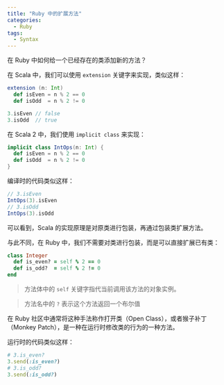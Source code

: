 ```yaml
---
title: "Ruby 中的扩展方法"
categories:
  - Ruby
tags:
  - Syntax
---
```


在 Ruby 中如何给一个已经存在的类添加新的方法？

在 Scala 中，我们可以使用 `extension` 关键字来实现，类似这样：

```scala
extension (n: Int)
  def isEven = n % 2 == 0
  def isOdd  = n % 2 != 0

3.isEven // false
3.isOdd  // true
```

在 Scala 2 中，我们使用 `implicit class` 来实现：

```scala
implicit class IntOps(n: Int) {
  def isEven = n % 2 == 0
  def isOdd  = n % 2 != 0
}
```

编译时的代码类似这样：

```scala
// 3.isEven
IntOps(3).isEven
// 3.isOdd
IntOps(3).isOdd
```

可以看到，Scala 的实现原理是对原类进行包装，再通过包装类扩展方法。

与此不同，在 Ruby 中，我们不需要对类进行包装，而是可以直接扩展已有类：

```ruby
class Integer
  def is_even? = self % 2 == 0
  def is_odd?  = self % 2 != 0
end
```

> 方法体中的 `self` 关键字指代当前调用该方法的对象实例。

> 方法名中的 `?` 表示这个方法返回一个布尔值

在 Ruby 社区中通常将这种手法称作打开类（Open Class），或者猴子补丁（Monkey Patch），是一种在运行时修改类的行为的一种方法。

运行时的代码类似这样：

```ruby
# 3.is_even?
3.send(:is_even?)
# 3.is_odd?
3.send(:is_odd?)
```
